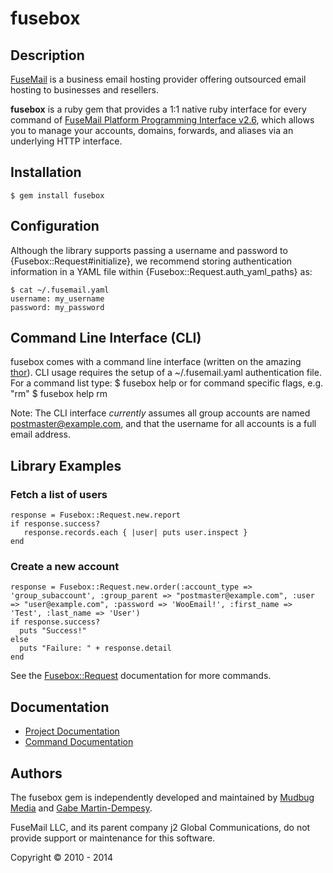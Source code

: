 # fusebox

## Description

[FuseMail](http://fusemail.com) is a business email hosting provider offering outsourced email hosting to businesses and resellers.

**fusebox** is a ruby gem that provides a 1:1 native ruby interface for every command of [FuseMail Platform Programming Interface v2.6](https://www.fusemail.com/support/api-documentation/), which allows you to manage your accounts, domains, forwards, and aliases via an underlying HTTP interface.

## Installation
    $ gem install fusebox

## Configuration
Although the library supports passing a username and password to {Fusebox::Request#initialize}, we recommend storing authentication information in a YAML file within {Fusebox::Request.auth_yaml_paths} as:

    $ cat ~/.fusemail.yaml
    username: my_username
    password: my_password

## Command Line Interface (CLI)
fusebox comes with a command line interface (written on the amazing [thor](http://github.com/wycats/thor/)).  CLI usage requires the setup of a ~/.fusemail.yaml authentication file. For a command list type:
    $ fusebox help
or for command specific flags, e.g. "rm"
    $ fusebox help rm

Note: The CLI interface *currently* assumes all group accounts are named postmaster@example.com, and that the username for all accounts is a full email address.

## Library Examples
### Fetch a list of users
    response = Fusebox::Request.new.report
    if response.success?
       response.records.each { |user| puts user.inspect }
    end

### Create a new account
    response = Fusebox::Request.new.order(:account_type => 'group_subaccount', :group_parent => "postmaster@example.com", :user => "user@example.com", :password => 'WooEmail!', :first_name => 'Test', :last_name => 'User')
    if response.success?
      puts "Success!"
    else
      puts "Failure: " + response.detail
    end

See the [Fusebox::Request](http://rubydoc.info/github/mudbugmedia/fusebox/master/Fusebox/Request) documentation for more commands.

## Documentation
* [Project Documentation](http://rubydoc.info/github/mudbugmedia/fusebox/master/frames)
* [Command Documentation](http://rubydoc.info/github/mudbugmedia/fusebox/master/Fusebox/Request)

## Authors
The fusebox gem is independently developed and maintained by [Mudbug Media](http://mudbugmedia.com/) and [Gabe Martin-Dempesy](http://mudbugmedia.com/team/gabe).

FuseMail LLC, and its parent company j2 Global Communications, do not provide support or maintenance for this software.

Copyright &copy; 2010 - 2014
